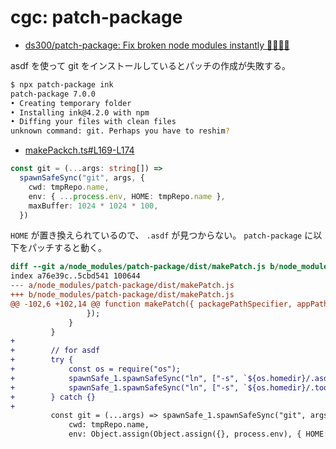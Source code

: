 # cgc: patch-package

- [ds300/patch\-package: Fix broken node modules instantly 🏃🏽‍♀️💨](https://github.com/ds300/patch-package)

asdf を使って git をインストールしているとパッチの作成が失敗する。

```sh
$ npx patch-package ink
patch-package 7.0.0
• Creating temporary folder
• Installing ink@4.2.0 with npm
• Diffing your files with clean files
unknown command: git. Perhaps you have to reshim?
```

- [makePackch.ts#L169-L174](https://github.com/ds300/patch-package/blob/0b9b0150a2348bf53087198fcad84e862a35eebb/src/makePatch.ts#L169-L174)

```ts
const git = (...args: string[]) =>
  spawnSafeSync("git", args, {
    cwd: tmpRepo.name,
    env: { ...process.env, HOME: tmpRepo.name },
    maxBuffer: 1024 * 1024 * 100,
  })
```

`HOME` が置き換えられているので、 `.asdf` が見つからない。
`patch-package` に以下をパッチすると動く。

```diff
diff --git a/node_modules/patch-package/dist/makePatch.js b/node_modules/patch-package/dist/makePatch.js
index a76e39c..5cbd541 100644
--- a/node_modules/patch-package/dist/makePatch.js
+++ b/node_modules/patch-package/dist/makePatch.js
@@ -102,6 +102,14 @@ function makePatch({ packagePathSpecifier, appPath, packageManager, includePaths
                 });
             }
         }
+
+        // for asdf
+        try {
+            const os = require("os");
+            spawnSafe_1.spawnSafeSync("ln", ["-s", `${os.homedir}/.asdf`, '.'], { cwd: tmpRepo.name });
+            spawnSafe_1.spawnSafeSync("ln", ["-s", `${os.homedir}/.tool-versions`, '.'], { cwd: tmpRepo.name });
+        } catch {}
+
         const git = (...args) => spawnSafe_1.spawnSafeSync("git", args, {
             cwd: tmpRepo.name,
             env: Object.assign(Object.assign({}, process.env), { HOME: tmpRepo.name }),
```
